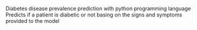 
Diabetes disease prevalence prediction with python programming language
Predicts if a patient is diabetic or not basing on the signs and symptoms provided to the model
